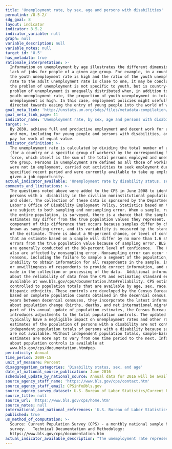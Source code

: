 ```yaml
---
title: 'Unemployment rate, by sex, age and persons with disabilities'
permalink: /8-5-2/
sdg_goal: 8
layout: indicator
indicator: 8.5.2
indicator_variable: null
graph: null
variable_description: null
variable_notes: null
target_id: '8.5'
has_metadata: true
rationale_interpretation: >-
  Information on unemployment by age illustrates the different dimensions of the
  lack of jobs for people of a given age group. For example, in a country where
  the youth unemployment rate is high and the ratio of the youth unemployment
  rate to the adult unemployment rate is close to one, it may be concluded that
  the problem of unemployment is not specific to youth, but is country-wide. The
  problem of unemployment is unequally distributed when, in addition to a high
  youth unemployment rate, the proportion of youth unemployment in total
  unemployment is high. In this case, employment policies might usefully be
  directed towards easing the entry of young people into the world of work.
goal_meta_link: 'http://unstats.un.org/sdgs/files/metadata-compilation/Metadata-Goal-8.pdf'
goal_meta_link_page: 11
indicator_name: 'Unemployment rate, by sex, age and persons with disabilities'
target: >-
  By 2030, achieve full and productive employment and decent work for all women
  and men, including for young people and persons with disabilities, and equal
  pay for work of equal value.
indicator_definition: >-
  The unemployment rate is calculated by dividing the total number of unemployed
  (for a country or a specific group of workers) by the corresponding labour
  force, which itself is the sum of the total persons employed and unemployed in
  the group. Persons in unemployment are defined as all those of working age who
  were not in employment, carried out activities to seek employment during a
  specified recent period and were currently available to take up employment
  given a job opportunity.
actual_indicator_available: 'Unemployment rate by disability status, sex, and age, 2009-15 annual averages'
comments_and_limitations: >-
  The questions noted above were added to the CPS in June 2008 to identify
  persons with a  disability in the civilian noninstitutional population age 16
  and older. The collection of these data is sponsored by the Department of
  Labor's Office of Disability Employment Policy. Statistics based on the CPS
  are subject to both sampling and nonsampling error. When a sample, rather than
  the entire population, is surveyed, there is a chance that the sample
  estimates may differ from the true population values they represent. The
  component of this difference that occurs because samples differ by chance is
  known as sampling error, and its variability is measured by the standard error
  of the estimate. There is about a 90-percent chance, or level of confidence,
  that an estimate based on a sample will differ by no more than 1.6 standard
  errors from the true population value because of sampling error. BLS analyses
  are generally conducted at the 90-percent level of confidence.  The CPS data
  also are affected by nonsampling error. Nonsampling error can occur for many
  reasons, including the failure to sample a segment of the population, 
  inability to obtain information for all respondents in the sample, inability
  or unwillingness of respondents to provide correct information, and errors
  made in the collection or processing of the data.  Additional information
  about the reliability of data from the CPS and estimating standard errors is
  available at www.bls.gov/cps/documentation.htm#reliability. CPS estimates are
  controlled to population totals that are available by age, sex, race, and
  Hispanic ethnicity. These controls are developed by the Census Bureau and are
  based on complete population counts obtained in the decennial census. In the
  years between decennial censuses, they incorporate the latest information
  about population change (births, deaths, and net international migration). As
  part of its annual update of population estimates, the Census Bureau
  introduces adjustments to the total population controls. The updated controls
  typically have a negligible impact on unemployment rates and other ratios. The
  estimates of the population of persons with a disability are not controlled to
  independent population totals of persons with a disability because such data
  are not available. Without independent population totals, sample-based
  estimates are more apt to vary from one time period to the next. Information
  about population controls is available at
  www.bls.gov/cps/documentation.htm#pop.
periodicity: Annual
time_period: 2009-15
unit_of_measure: Percent
disaggregation_categories: 'Disability status, sex, and age'
date_of_national_source_publication: June 2016
scheduled_update_by_national_source: Annual data for 2016 will be available in June 2017
source_agency_staff_name: 'https://www.bls.gov/cps/contact.htm'
source_agency_staff_email: CPSinfo@bls.gov
source_agency_survey_dataset: U.S. Bureau of Labor Statistics/Current Population Survey
source_title: null
source_url: 'https://www.bls.gov/cps/home.htm'
source_notes: null
international_and_national_references: 'U.S. Bureau of Labor Statistics - www.bls.gov '
published: true
us_method_of_computation: >-
  Source: Current Population Survey (CPS) - a monthly national sample household
  survey.   Technical Documentation and Methodology:
  https://www.bls.gov/cps/documentation.htm
actual_indicator_available_description: "The unemployment rate represents the number of unemployed persons as a percent of the civilian labor force. Unemployed persons are those who had no employment during the reference week, were available for work at that time, and had made specific efforts to find employment sometime during the 4-week period ending with the reference week. Persons who were waiting to be recalled to a job from which they had been laid off need not have been looking for work to be classified as unemployed. The civilian labor force comprises all persons classified as employed or unemployed. The CPS uses a set of six questions to identify persons with disabilities. In the CPS, persons are classified as having a disability if there is a response of \"\"yes\"\" to any of these questions: 1.\tIs anyone deaf or does anyone have serious difficulty hearing? 2.\tIs anyone blind or does anyone have serious difficulty seeing even when wearing glasses? 3.\tBecause of a physical, mental, or emotional condition, does anyone have serious difficulty concentrating, remembering, or making decisions? 4.\tDoes anyone have serious difficulty walking or climbing stairs? 5.\tDoes anyone have difficulty dressing or bathing? 6.\tBecause of a physical, mental, or emotional condition, does anyone have difficulty doing errands alone such as visiting a doctor's office or shopping?"
---
```

